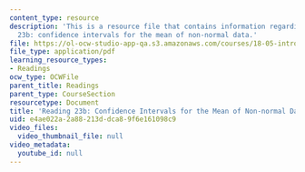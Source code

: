 ```yaml
---
content_type: resource
description: 'This is a resource file that contains information regarding reading
  23b: confidence intervals for the mean of non-normal data.'
file: https://ol-ocw-studio-app-qa.s3.amazonaws.com/courses/18-05-introduction-to-probability-and-statistics-spring-2014/e4ae022a2a88213ddca89f6e161098c9_MIT18_05S14_Reading23b.pdf
file_type: application/pdf
learning_resource_types:
- Readings
ocw_type: OCWFile
parent_title: Readings
parent_type: CourseSection
resourcetype: Document
title: 'Reading 23b: Confidence Intervals for the Mean of Non-normal Data'
uid: e4ae022a-2a88-213d-dca8-9f6e161098c9
video_files:
  video_thumbnail_file: null
video_metadata:
  youtube_id: null
---
```

